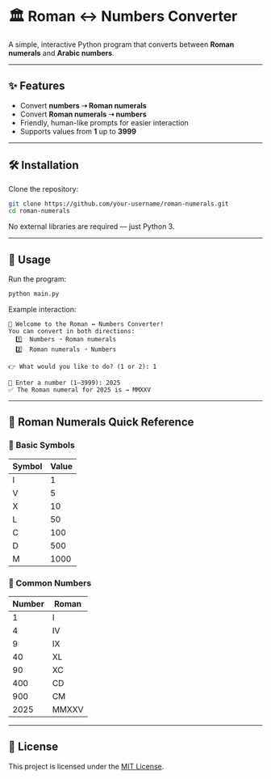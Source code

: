 # 🏛 Roman ↔ Numbers Converter

A simple, interactive Python program that converts between **Roman numerals** and **Arabic numbers**.

---

## ✨ Features
- Convert **numbers ➝ Roman numerals**
- Convert **Roman numerals ➝ numbers**
- Friendly, human-like prompts for easier interaction
- Supports values from **1** up to **3999**

---

## 🛠 Installation
Clone the repository:
```bash
git clone https://github.com/your-username/roman-numerals.git
cd roman-numerals
````

No external libraries are required — just Python 3.

---

## 🚀 Usage

Run the program:

```bash
python main.py
```

Example interaction:

```
👋 Welcome to the Roman ↔ Numbers Converter!
You can convert in both directions:
  1️⃣  Numbers ➝ Roman numerals
  2️⃣  Roman numerals ➝ Numbers

👉 What would you like to do? (1 or 2): 1

🔢 Enter a number (1–3999): 2025
✅ The Roman numeral for 2025 is → MMXXV
```

---

## 📖 Roman Numerals Quick Reference

### 🔹 Basic Symbols

| Symbol | Value |
| ------ | ----- |
| I      | 1     |
| V      | 5     |
| X      | 10    |
| L      | 50    |
| C      | 100   |
| D      | 500   |
| M      | 1000  |

### 🔹 Common Numbers

| Number | Roman |
| ------ | ----- |
| 1      | I     |
| 4      | IV    |
| 9      | IX    |
| 40     | XL    |
| 90     | XC    |
| 400    | CD    |
| 900    | CM    |
| 2025   | MMXXV |

---

## 📝 License

This project is licensed under the [MIT License](LICENSE).
